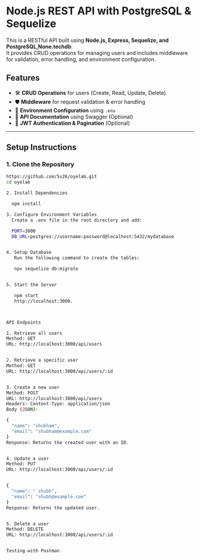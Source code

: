 # Node.js REST API with PostgreSQL & Sequelize

This is a RESTful API built using **Node.js, Express, Sequelize, and PostgreSQL,None.techdb**.  
It provides CRUD operations for managing users and includes middleware for validation, error handling, and environment configuration.

## **Features**

- 🛠 **CRUD Operations** for users (Create, Read, Update, Delete)
- 🛡 **Middleware** for request validation & error handling
- 🔐 **Environment Configuration** using `.env`
- 📜 **API Documentation** using Swagger (Optional)
- 🔑 **JWT Authentication & Pagination** (Optional)

---

## **Setup Instructions**

### **1. Clone the Repository**

```sh
https://github.com/Sv26/oyelab.git
cd oyelab

2. Install Dependencies

  npm install

3. Configure Environment Variables
  Create a .env file in the root directory and add:

  PORT=3000
  DB_URL=postgres://username:password@localhost:5432/mydatabase


4. Setup Database
   Run the following command to create the tables:

   npx sequelize db:migrate


5. Start the Server

   npm start
   http://localhost:3000.



API Endpoints

1. Retrieve all users
Method: GET
URL: http://localhost:3000/api/users


2. Retrieve a specific user
Method: GET
URL: http://localhost:3000/api/users/:id


3. Create a new user
Method: POST
URL: http://localhost:3000/api/users
Headers: Content-Type: application/json
Body (JSON):

{
  "name": "shubham",
  "email": "shubham@example.com"
}
Response: Returns the created user with an ID.


4. Update a user
Method: PUT
URL: http://localhost:3000/api/users/:id


{
  "name": " shubh",
  "email": "shubh@example.com"
}
Response: Returns the updated user.


5. Delete a user
Method: DELETE
URL: http://localhost:3000/api/users/:id


Testing with Postman
```
